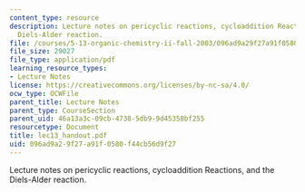 ```yaml
---
content_type: resource
description: Lecture notes on pericyclic reactions, cycloaddition Reactions, and the
  Diels-Alder reaction.
file: /courses/5-13-organic-chemistry-ii-fall-2003/096ad9a29f27a91f0580f44cb56d9f27_lec13_handout.pdf
file_size: 29027
file_type: application/pdf
learning_resource_types:
- Lecture Notes
license: https://creativecommons.org/licenses/by-nc-sa/4.0/
ocw_type: OCWFile
parent_title: Lecture Notes
parent_type: CourseSection
parent_uid: 46a13a3c-09cb-4738-5db9-9d45358bf255
resourcetype: Document
title: lec13_handout.pdf
uid: 096ad9a2-9f27-a91f-0580-f44cb56d9f27
---
```

Lecture notes on pericyclic reactions, cycloaddition Reactions, and the Diels-Alder reaction.